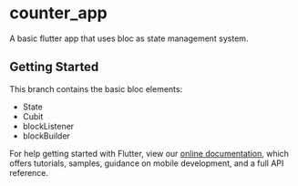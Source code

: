 # counter_app

A basic flutter app that uses bloc as state management system.

## Getting Started

This branch contains the basic bloc elements:
- State
- Cubit
- blockListener
- blockBuilder

For help getting started with Flutter, view our
[online documentation](https://flutter.dev/docs), which offers tutorials,
samples, guidance on mobile development, and a full API reference.
